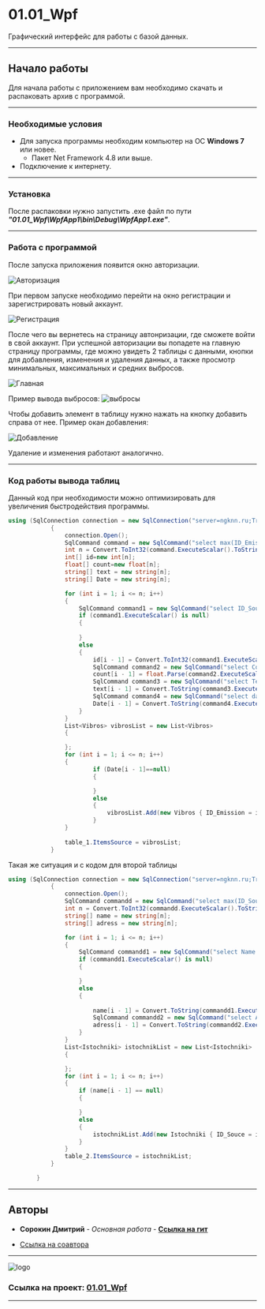 # 01.01_Wpf 
Графический интерфейс для работы с базой данных.
___
## Начало работы
Для начала работы с приложением вам необходимо скачать и распаковать архив с программой. 
___
### Необходимые условия
* Для запуска программы необходим компьютер на ОС **Windows 7** или новее.
  * Пакет Net Framework 4.8 или выше.
* Подключение к интернету.
___
### Установка

После распаковки нужно запустить .exe файл по пути ***"01.01_Wpf\WpfApp1\bin\Debug\WpfApp1.exe"***.
___
### Работа с программой
После запуска приложения появится окно авторизации.

![Авторизация](https://sun9-north.userapi.com/sun9-85/s/v1/ig2/dzHogOD1vkVKNnzRDyvcE4Pqbyy87v-g4NjmNB6Akz_evMo41venUrYK2Ddm5_gjElaA3pdP-SMJ53xCD8yeR5mz.jpg?size=565x447&quality=96&type=album)

При первом запуске необходимо перейти на окно регистрации и зарегистрировать новый аккаунт.

![Регистрация](https://sun9-north.userapi.com/sun9-77/s/v1/ig2/qFOu6S_f3lZro9nMWy8qwmi8kE30cdMiXn6dbwk-WUn8_XLGN20Iye0Mn3iR3-9seIMcd6pVZjcU-MBxI1XVvSpb.jpg?size=786x414&quality=96&type=album)

После чего вы вернетесь на страницу автонризации, где сможете войти в свой аккаунт.
При успешной авторизации вы попадете на главную страницу программы, где можно увидеть 2 таблицы с данными, кнопки для добавления, изменения и удаления данных, а также просмотр минимальных, максимальных и средних выбросов.

![Главная](https://sun9-west.userapi.com/sun9-66/s/v1/ig2/NfQAXzWhbWPh88PskNBKkkkHQGj608m6NSdE6uiCxLF3hUS9rUI83zb7Qo41cD5bLSNrDnJlRC3IAuBAvsR9zPLI.jpg?size=806x515&quality=96&type=album)

Пример вывода выбросов:
![выбросы](https://sun9-east.userapi.com/sun9-28/s/v1/ig2/l_HHZKS4OfdDTpk0XcxelxGK_6g8TyAuxfnafRbFWAa2QgyDnbBFTIq5uAJjbNj2iv9vUHtYpJ1zdW4wVeAgOPrB.jpg?size=782x415&quality=96&type=album)

Чтобы добавить элемент в таблицу нужно нажать на кнопку добавить справа от нее. Пример окан добавления:

![Добавление](https://sun9-west.userapi.com/sun9-53/s/v1/ig2/1cKa9ZPUpZBVRf_xqA4O1JRvpzaZ8eyoSBJLk7hZDL6JpICK9x8fOnVURzG4zpDOvkSaqVjagVVJeJ5bjySUTVYa.jpg?size=328x364&quality=96&type=album)

Удаление и изменения работают аналогично.
___

### Код работы вывода таблиц


Данный код при необходимости можно оптимизировать для увеличения быстродействия программы.

~~~c#
using (SqlConnection connection = new SqlConnection("server=ngknn.ru;Trusted_Connection=No;DataBase=43p_rad_Sor_Man;User=33П;PWD=12357"))
            {
                connection.Open();
                SqlCommand command = new SqlCommand("select max(ID_Emission) from Vibrosi", connection);
                int n = Convert.ToInt32(command.ExecuteScalar().ToString());
                int[] id=new int[n];
                float[] count=new float[n];
                string[] text = new string[n];
                string[] Date = new string[n];

                for (int i = 1; i <= n; i++)
                {
                    SqlCommand command1 = new SqlCommand("select ID_Souce FROM Vibrosi WHERE ID_Emission=" + i + "", connection);
                    if (command1.ExecuteScalar() is null)
                    {
                   
                    }
                    else
                    {
                        id[i - 1] = Convert.ToInt32(command1.ExecuteScalar().ToString());
                        SqlCommand command2 = new SqlCommand("select Count FROM Vibrosi WHERE ID_Emission=" + i + "", connection);
                        count[i - 1] = float.Parse(command2.ExecuteScalar().ToString());
                        SqlCommand command3 = new SqlCommand("select Text FROM Vibrosi WHERE ID_Emission=" + i + "", connection);
                        text[i - 1] = Convert.ToString(command3.ExecuteScalar().ToString());
                        SqlCommand command4 = new SqlCommand("select date FROM Vibrosi WHERE ID_Emission=" + i + "", connection);
                        Date[i - 1] = Convert.ToString(command4.ExecuteScalar().ToString());
                    }
                }
                List<Vibros> vibrosList = new List<Vibros>
                {

                };
                for (int i = 1; i <= n; i++)
                {
                        if (Date[i - 1]==null)
                        {

                        }
                        else
                        {
                            vibrosList.Add(new Vibros { ID_Emission = i, ID_Souce = id[i-1], Count = count[i-1], Text = text[i-1], date = Date[i-1] });
                        }                    
                }
                
                table_1.ItemsSource = vibrosList;
            }
~~~

Такая же ситуация и с кодом для второй таблицы

~~~ c#
using (SqlConnection connection = new SqlConnection("server=ngknn.ru;Trusted_Connection=No;DataBase=43p_rad_Sor_Man;User=33П;PWD=12357"))
            {
                connection.Open();
                SqlCommand commandd = new SqlCommand("select max(ID_Source) from Istochniki", connection);
                int n = Convert.ToInt32(commandd.ExecuteScalar().ToString());
                string[] name = new string[n];
                string[] adress = new string[n];

                for (int i = 1; i <= n; i++)
                {
                    SqlCommand commandd1 = new SqlCommand("select Name FROM Istochniki WHERE ID_Source=" + i + "", connection);
                    if (commandd1.ExecuteScalar() is null)
                    {

                    }
                    else
                    {
                        
                        name[i - 1] = Convert.ToString(commandd1.ExecuteScalar().ToString());
                        SqlCommand commandd2 = new SqlCommand("select Adress FROM Istochniki WHERE ID_Source=" + i + "", connection);
                        adress[i - 1] = Convert.ToString(commandd2.ExecuteScalar().ToString());
                    }
                }
                List<Istochniki> istochnikList = new List<Istochniki>
                {

                };
                for (int i = 1; i <= n; i++)
                {
                    if (name[i - 1] == null)
                    {

                    }
                    else
                    {
                        istochnikList.Add(new Istochniki { ID_Souce = i, Name = name[i-1], Adress = adress[i-1] });
                    }
                }
                table_2.ItemsSource = istochnikList;
            }

        }
~~~
___
## Авторы

* **Сорокин Дмитрий** - *Основная работа* - [**Ссылка на гит**](https://github.com/mitiay1973)

* [Ссылка на соавтора](https://github.com/KirillManakow)
___
![logo](https://sun9-west.userapi.com/sun9-53/s/v1/ig2/8bn8peYapfZ-zLXtIX5M7mVBoZkFUG4I6kR4hJTl_Q74xAFDPPPiLiq0gvKXcgGrnmL4fGdAnur6e0JA4m8RHL42.jpg?size=206x82&quality=96&type=album)<br>
### Ссылка на проект: [**01.01_Wpf**](https://github.com/mitiay1973/01.01_Wpf/tree/master)
___